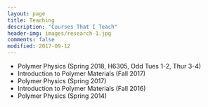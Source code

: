 ```yaml
---
layout: page
title: Teaching
description: "Courses That I Teach"
header-img: images/research-1.jpg
comments: false
modified: 2017-09-12
---
```


* Polymer Physics (Spring 2018, H6305, Odd Tues 1-2, Thur 3-4) 
* Introduction to Polymer Materials (Fall 2017)
* Polymer Physics (Spring 2017)
* Introduction to Polymer Materials (Fall 2016)
* Polymer Physics (Spring 2014)
